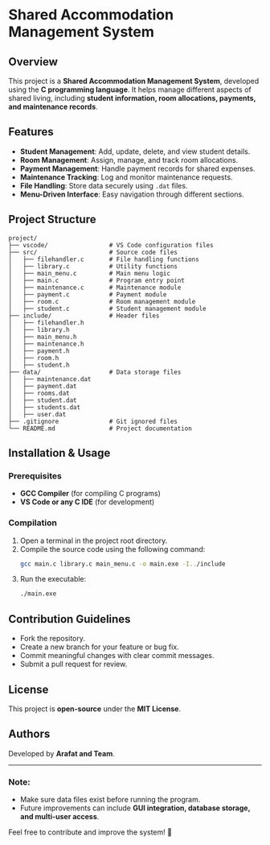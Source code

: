# Shared Accommodation Management System

## Overview
This project is a **Shared Accommodation Management System**, developed using the **C programming language**. It helps manage different aspects of shared living, including **student information, room allocations, payments, and maintenance records**.

## Features
- **Student Management**: Add, update, delete, and view student details.
- **Room Management**: Assign, manage, and track room allocations.
- **Payment Management**: Handle payment records for shared expenses.
- **Maintenance Tracking**: Log and monitor maintenance requests.
- **File Handling**: Store data securely using `.dat` files.
- **Menu-Driven Interface**: Easy navigation through different sections.

## Project Structure
```
project/
├── vscode/                 # VS Code configuration files
├── src/                    # Source code files
│   ├── filehandler.c       # File handling functions
│   ├── library.c           # Utility functions
│   ├── main_menu.c         # Main menu logic
│   ├── main.c              # Program entry point
│   ├── maintenance.c       # Maintenance module
│   ├── payment.c           # Payment module
│   ├── room.c              # Room management module
│   ├── student.c           # Student management module
├── include/                # Header files
│   ├── filehandler.h       
│   ├── library.h           
│   ├── main_menu.h         
│   ├── maintenance.h       
│   ├── payment.h           
│   ├── room.h              
│   ├── student.h           
├── data/                   # Data storage files
│   ├── maintenance.dat     
│   ├── payment.dat         
│   ├── rooms.dat           
│   ├── student.dat         
│   ├── students.dat        
│   ├── user.dat            
├── .gitignore              # Git ignored files
└── README.md               # Project documentation
```

## Installation & Usage
### Prerequisites
- **GCC Compiler** (for compiling C programs)
- **VS Code or any C IDE** (for development)

### Compilation
1. Open a terminal in the project root directory.
2. Compile the source code using the following command:
   ```sh
   gcc main.c library.c main_menu.c -o main.exe -I../include
   ```
3. Run the executable:
   ```sh
   ./main.exe
   ```

## Contribution Guidelines
- Fork the repository.
- Create a new branch for your feature or bug fix.
- Commit meaningful changes with clear commit messages.
- Submit a pull request for review.

## License
This project is **open-source** under the **MIT License**.

## Authors
Developed by **Arafat and Team**.

---
### Note:
- Make sure data files exist before running the program.
- Future improvements can include **GUI integration, database storage, and multi-user access**.

Feel free to contribute and improve the system! 🚀

